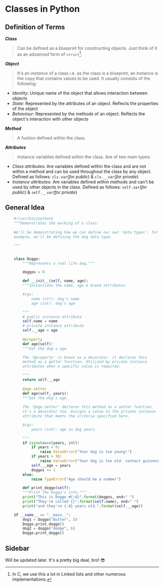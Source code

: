 # Classes in Python

## Definition of Terms

***Class***

> Can be defined as a blueprint for constructing objects. Just think of it as an advanced form of `struct`[^1].

***Object***

> It's an *instance* of a class i.e. as the class is a blueprint, an instance is the copy that contains values to be used. It usually consists of the following:

* *Identity*: Unique name of the object that allows interaction between objects
* *State*: Represented by the attributes of an object. Reflects the properties of the object
* *Behaviour*: Represented by the methods of an object. Reflects the object's interaction with other objects

***Method***

> A funtion defined within the class.

***Attributes***

> Instance variables defined within the class. Are of two main types:

* *Class attributes*: Are variables defined within the class and are not within a method and can be used throughout the class by any object. Defined as follows: `cls.var`(*for public*) & `cls.__var`(*for private*)
* *Instance attributes*: Are variables defined within methods and can't be used by other objects in the class. Defined as follows: `self.var`(*for public*) & `self.__var`(*for private*)

[^1]: In C, we use this a lot in Linked lists and other numerous implementations.

## General Idea

```python
	#!/usr/bin/python3
	"""Demonstrates the working of a class.
	
	We'll be demonstrating how we can define our own 'data types', for
	example, we'll be defining the dog data type.

	"""


	class Doggo:
	    """Represents a real life dog."""

	    doggos = 0

	    def __init__(self, name, age):
		"""Instantiate the name, age & breed attributes.

		Args:
		    name (str): dog's name
		    age (int): dog's age

		"""
		# public instance attribute
		self.name = name
		# private instance attribute
		self.__age = age
	    
	    @property
	    def age(self):
		"""Get the dog's age.

		The '@property' is known as a decorator. it declares this
		method as a getter function. Utilized by private instance
		attributes when a specific value is required.

		"""
		return self.__age
	    
	    @age.setter
	    def age(self, years):
		"""Set the dog's age.
		
		The '@age.setter' declares this method as a setter function,
		it's a decorator too. Assigns a value to the private instance
		attribute that meets the criteria specified here.

		Args:
		    years (int): age in dog years.

		"""
		if isinstance(years, int):
		    if years < 0:
		        raise ValueError("Your dog is too young!")
		    if years > 30:
		        raise ValueError("Your dog is too old. contact guinness world records")
		    self.__age = years
		    doggos += 1
		else:
		    raise TypeError("Age should be a number")

	    def print_doggo(self):
		"""Print the Doggo's info."""
		print("This is Doggo #{:d}".format(doggos, end=" ")
		print("They're called {}".format(self.name), end=" ")
		print("and they're {:d} years old.".format(self.__age))

	if __name__ == "__main__":
	    dog1 = Doggo("Butter", 5)
	    Doggo.print_doggo()
	    dog2 = doggo("dodge", 6)
	    Doggo.print_doggo()
```

## Sidebar

Will be updated later. It's a pretty big deal, bro! :sunglasses:
